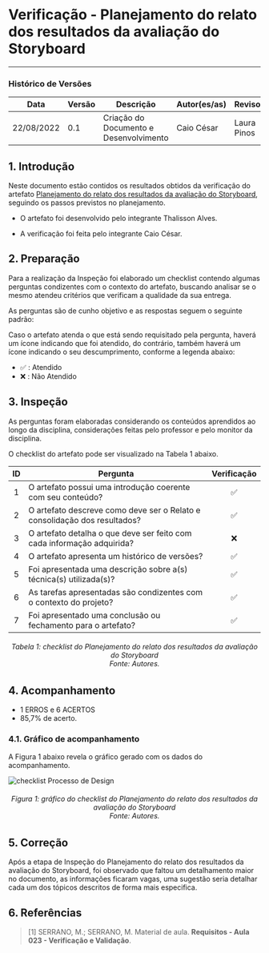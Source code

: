# Verificação - Planejamento do relato dos resultados da avaliação do Storyboard
***

### Histórico de Versões

**Data** | **Versão** | **Descrição** | **Autor(es/as)** | **Revisor** |
--- | --- | --- | --- | --- |
22/08/2022 | 0.1 | Criação do Documento e Desenvolvimento | Caio César | Laura Pinos 

## 1. Introdução

Neste documento estão contidos os resultados obtidos da verificação do artefato [Planejamento do relato dos resultados da avaliação do Storyboard](../designAvalEDesenv/storyboard/planej-relato-result-storyboard.md), seguindo os passos previstos no planejamento.

* O artefato foi desenvolvido pelo integrante Thalisson Alves.

* A verificação foi feita pelo integrante Caio César.


## 2. Preparação

Para a realização da Inspeção foi elaborado um checklist contendo algumas perguntas condizentes com o contexto do artefato, buscando analisar se o mesmo atendeu critérios que verificam a qualidade da sua entrega.

As perguntas são de cunho objetivo e as respostas seguem o seguinte padrão:

Caso o artefato atenda o que está sendo requisitado pela pergunta, haverá um ícone indicando que foi atendido, do contrário, também haverá um ícone indicando o seu descumprimento, conforme a legenda abaixo:

- ✅ : Atendido
- ❌ : Não Atendido

## 3. Inspeção

As perguntas foram elaboradas considerando os conteúdos aprendidos ao longo da disciplina, considerações feitas pelo professor e pelo monitor da disciplina.

O checklist do artefato pode ser visualizado na Tabela 1 abaixo.

|ID|Pergunta| Verificação |
|:---:|-------------|:--------:|
| 1 | O artefato possui uma introdução coerente com seu conteúdo? |✅ |
| 2 | O artefato descreve como deve ser o Relato e consolidação dos resultados? | ✅ |
| 3 | O artefato detalha o que deve ser feito com cada informação adquirida? | ❌ |
| 4 | O artefato apresenta um histórico de versões? | ✅ |
| 5 | Foi apresentada uma descrição sobre a(s) técnica(s) utilizada(s)?| ✅ |
| 6 | As tarefas apresentadas são condizentes com o contexto do projeto?| ✅ |
| 7 | Foi apresentado uma conclusão ou fechamento para o artefato? | ✅ |

<h6 align = "center">Tabela 1: checklist do Planejamento do relato dos resultados da avaliação do Storyboard <br>Fonte: Autores. </h6>

## 4. Acompanhamento

- 1 ERROS e 6 ACERTOS
- 85,7% de acerto.

### 4.1. Gráfico de acompanhamento

A Figura 1 abaixo revela o gráfico gerado com os dados do acompanhamento.

![checklist Processo de Design](https://github.com/Interacao-Humano-Computador/2022.1-Faculdade-de-Arquitetura-e-Urbanismo/blob/verif-caio/docs/assets/Captura%20de%20tela%202022-08-22%20224349.png?raw=true)

<h6 align = "center">Figura 1: gráfico do checklist do Planejamento do relato dos resultados da avaliação do Storyboard <br>Fonte: Autores. </h6>

## 5. Correção

Após a etapa de Inspeção do Planejamento do relato dos resultados da avaliação do Storyboard, foi observado que faltou um detalhamento maior no documento, as informações ficaram vagas, uma sugestão seria detalhar cada um dos tópicos descritos de forma mais especifica.

## 6. Referências

> [1] SERRANO, M.; SERRANO, M. Material de aula. **Requisitos - Aula 023 - Verificação e Validação**.

